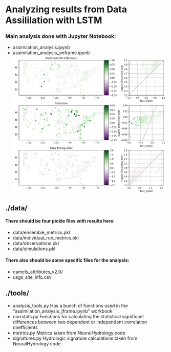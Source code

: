 # Analyzing results from Data Assililation with LSTM

### Main analysis done with Jupyter Notebook:
- assimilation_analysis.ipynb
- assimilation_analysis_jmframe.ipynb
![lagged_streamflow_both](figs/lagged_streamflow_both_maps.png)


## ./data/
#### There should be four pickle files with results here:
- data/ensemble_metrics.pkl
- data/individual_run_metrics.pkl
- data/observations.pkl
- data/simulations.pkl
#### There also should be some specific files for the analysis:
- camels_attributes_v2.0/ 
- usgs_site_info.csv  

## ./tools/
- analysis_tools.py Has a bunch of functions used in the "assimilation_analysis_jframe.ipynb" workbook
- corrstats.py Functions for calculating the statistical significant differences between two dependent or independent correlation coefficients 
- metrics.py Metrics taken from NeuralHydrology code
- signatures.py Hydrologic signature calculations taken from NeuralHydrology code

